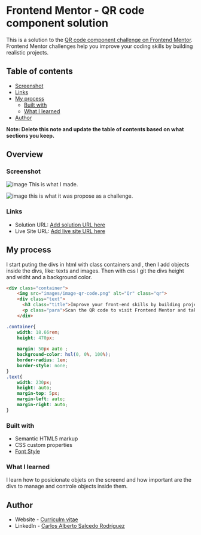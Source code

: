 # Frontend Mentor - QR code component solution

This is a solution to the [QR code component challenge on Frontend Mentor](https://www.frontendmentor.io/challenges/qr-code-component-iux_sIO_H). Frontend Mentor challenges help you improve your coding skills by building realistic projects. 

## Table of contents

  - [Screenshot](#screenshot)
  - [Links](#links)
- [My process](#my-process)
  - [Built with](#built-with)
  - [What I learned](#what-i-learned)
- [Author](#author)


**Note: Delete this note and update the table of contents based on what sections you keep.**

## Overview

### Screenshot

![image](https://user-images.githubusercontent.com/98894266/214221314-4b9a9eb1-b7cf-4b8b-b94e-7d6af884f755.png)
This is what I made.

![image](https://user-images.githubusercontent.com/98894266/214221493-c01ec22d-e9fe-45f3-b461-4e8bb487509f.png)
this is what it was propose as a challenge.
### Links

- Solution URL: [Add solution URL here](https://your-solution-url.com)
- Live Site URL: [Add live site URL here](https://your-live-site-url.com)

## My process
I start puting the divs in html with class containers and , then I add objects inside the divs, like: texts and images. Then with css I git the divs height and widht and a background color.
```html
<div class="container">
    <img src="images/image-qr-code.png" alt="Qr" class="qr">
    <div class="text">
      <h3 class="title">Improve your front-end skills by building projects</h3>
      <p class="para">Scan the QR code to visit Frontend Mentor and take your coding skills to the next level</p>
    </div>
```
```css
.container{
    width: 18.66rem;
    height: 470px;
    
    margin: 50px auto ;
    background-color: hsl(0, 0%, 100%);
    border-radius: 1em;
    border-style: none;
}
.text{
    width: 230px;
    height: auto;
    margin-top: 5px;
    margin-left: auto;
    margin-right: auto;
}
```


### Built with

- Semantic HTML5 markup
- CSS custom properties
- [Font Style](https://fonts.google.com/specimen/Outfit?preview.text=Improve%20your%20front-end%20skills%20by%20building%20projects%20Scan%20the%20QR%20code%20to%20visit%20Frontend%20Mentor%20and%20take%20your%20coding%20skills%20to%20the%20next%20level&preview.text_type=custom/) 

### What I learned

I learn how to posicionate objets on the screend and how important are the divs to manage and controle objects inside them.


## Author

- Website - [Curriculm vitae](https://jocular-begonia-42093d.netlify.app)
- LinkedIn - [Carlos Alberto Salcedo Rodríguez](https://www.linkedin.com/in/carlos-alberto-salcedo-rodríguez-54837a239/)
